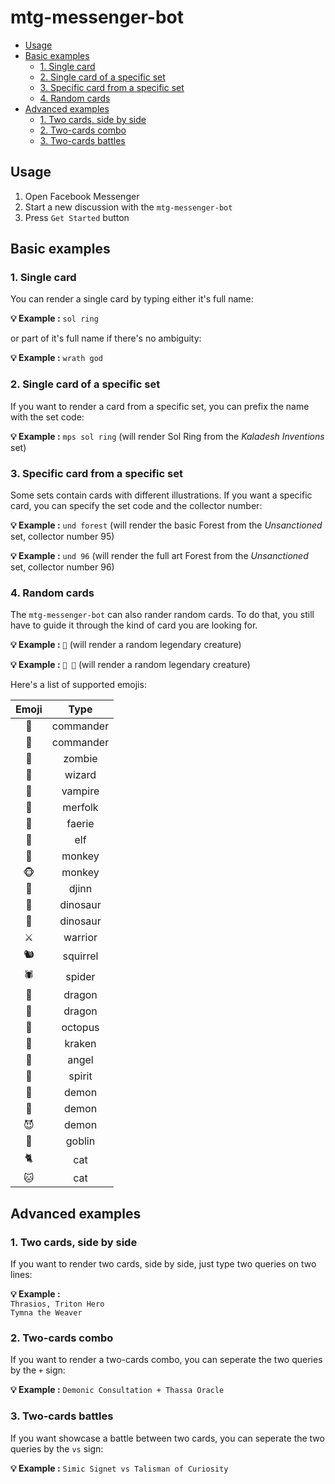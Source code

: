# mtg-messenger-bot

- [Usage](#usage)
- [Basic examples](#basic-examples)
  * [1. Single card](#1-single-card)
  * [2. Single card of a specific set](#2-single-card-of-a-specific-set)
  * [3. Specific card from a specific set](#3-specific-card-from-a-specific-set)
  * [4. Random cards](#4-random-cards)
- [Advanced examples](#advanced-examples)
  * [1. Two cards, side by side](#1-two-cards-side-by-side)
  * [2. Two-cards combo](#2-two-cards-combo)
  * [3. Two-cards battles](#3-two-cards-battles)

## Usage

1. Open Facebook Messenger
2. Start a new discussion with the `mtg-messenger-bot`
3. Press `Get Started` button

## Basic examples

### 1. Single card

You can render a single card by typing either it's full name:

**💡 Example :** `sol ring`

or part of it's full name if there's no ambiguity:

**💡 Example :** `wrath god`

### 2. Single card of a specific set

If you want to render a card from a specific set, you can prefix the name with the set code:

**💡 Example :** `mps sol ring` (will render Sol Ring from the _Kaladesh Inventions_ set)

### 3. Specific card from a specific set

Some sets contain cards with different illustrations. If you want a specific card, you can specify the set code and the collector number:

**💡 Example :** `und forest` (will render the basic Forest from the _Unsanctioned_ set, collector number 95)

**💡 Example :** `und 96` (will render the full art Forest from the _Unsanctioned_ set, collector number 96)

### 4. Random cards

The `mtg-messenger-bot` can also rander random cards. To do that, you still have to guide it through the kind of card you are looking for.

**💡 Example :** `🤴` (will render a random legendary creature)

**💡 Example :** `🤴 🧟` (will render a random legendary creature)

Here's a list of supported emojis:

| Emoji |   Type    |
|:-------:|:-----------:|
|  🤴  | commander |
|  👸  | commander |
|  🧟  | zombie    |
|  🧙  | wizard    |
|  🧛  | vampire   |
|  🧜  | merfolk   |
|  🧚  | faerie    |
|  🧝  | elf       |
|  🐒  | monkey    |
|  🐵  | monkey    |
|  🧞  | djinn     |
|  🦖  | dinosaur  |
|  🦕  | dinosaur  |
|  ⚔️  | warrior   |
|  🐿️  | squirrel  |
|  🕷️  | spider    |
|  🐉  | dragon    |
|  🐲  | dragon    |
|  🐙  | octopus   |
|  🦑  | kraken    |
|  👼  | angel     |
|  👻  | spirit    |
|  👹  | demon     |
|  👿  | demon     |
|  😈  | demon     |
|  👺  | goblin    |
|  🐈  | cat       |
|  🐱  | cat       |

## Advanced examples

### 1. Two cards, side by side

If you want to render two cards, side by side, just type two queries on two lines:

**💡 Example :**\
`Thrasios, Triton Hero`\
`Tymna the Weaver`

### 2. Two-cards combo

If you want to render a two-cards combo, you can seperate the two queries by the `+` sign:

**💡 Example :** `Demonic Consultation + Thassa Oracle`

### 3. Two-cards battles

If you want showcase a battle between two cards, you can seperate the two queries by the `vs` sign:

**💡 Example :** `Simic Signet vs Talisman of Curiosity`
